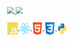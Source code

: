 <div>
  <a href="https://github.com/jibson-oliveira">
  <img height="155em" src="https://github-readme-stats.vercel.app/api?username=jibson-oliveira&show_icons=true&theme=algolia&include_all_commits=true&count_private=true"/>
  <img height="155em" src="https://github-readme-stats.vercel.app/api/top-langs/?username=jibson-oliveira&layout=compact&langs_count=7&theme=algolia"/>
</div>
  
  
  <div style="display: inline_block"><br>
  <img align="center" alt="jibson-Js" height="30" width="25" src="https://raw.githubusercontent.com/devicons/devicon/master/icons/javascript/javascript-plain.svg">
  <img align="center" alt="jibson-React" height="30" width="25" src="https://raw.githubusercontent.com/devicons/devicon/master/icons/react/react-original.svg">
  <img align="center" alt="jibson-HTML" height="30" width="25" src="https://raw.githubusercontent.com/devicons/devicon/master/icons/html5/html5-original.svg">
  <img align="center" alt="jibson-CSS" height="30" width="25" src="https://raw.githubusercontent.com/devicons/devicon/master/icons/css3/css3-original.svg">
  <img align="center" alt="jibson-Python" height="30" width="25" src="https://raw.githubusercontent.com/devicons/devicon/master/icons/python/python-original.svg">

 </div>
  